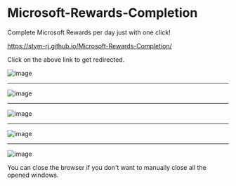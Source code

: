 # Microsoft-Rewards-Completion

Complete Microsoft Rewards per day just with one click!

https://stym-rj.github.io/Microsoft-Rewards-Completion/

Click on the above link to get redirected.

![image](https://user-images.githubusercontent.com/62481122/223838159-62abb7d7-9425-4a2c-b3d5-14f5d9476543.png)

-----

![image](https://user-images.githubusercontent.com/62481122/223838811-d01bafaf-f613-466e-bdd0-3ab2bff2cc7f.png)

-----

![image](https://user-images.githubusercontent.com/62481122/223839423-4aecfac9-bafc-468e-9f7a-63883b72d363.png)

-----

![image](https://user-images.githubusercontent.com/62481122/223839925-59456017-4cb8-46fd-b497-54a794004a17.png)

-----

![image](https://user-images.githubusercontent.com/62481122/223840294-e60111df-54bc-4ae8-9659-efc85580d266.png)

You can close the browser if you don't want to manually close all the opened windows.
